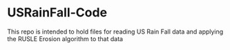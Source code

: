 # USRainFall-Code
This repo is intended to hold files for reading US Rain Fall data and applying the RUSLE Erosion algorithm to that data
